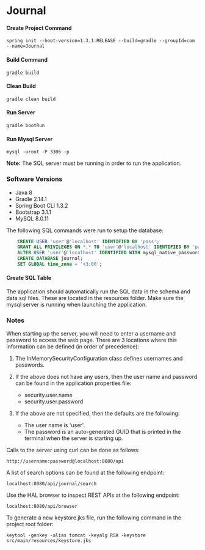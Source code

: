 # Journal

#### Create Project Command
    spring init --boot-version=1.3.1.RELEASE --build=gradle --groupId=com --name=Journal

#### Build Command
    gradle build

#### Clean Build
    gradle clean build

#### Run Server
    gradle bootRun

#### Run Mysql Server
    mysql -uroot -P 3306 -p

**Note:** The SQL server must be running in order to run the application.

### Software Versions

* Java 8
* Gradle 2.14.1
* Spring Boot CLI 1.3.2
* Bootstrap 3.1.1
* MySQL 8.0.11

The following SQL commands were run to setup the database:

```sql
    CREATE USER 'user'@'localhost' IDENTIFIED BY 'pass';
    GRANT ALL PRIVILEGES ON *.* TO 'user'@'localhost' IDENTIFIED BY 'pass';
    ALTER USER 'user'@'localhost' IDENTIFIED WITH mysql_native_password BY 'pass';
    CREATE DATABASE journal;
    SET GLOBAL time_zone = '+3:00';
```

#### Create SQL Table

The application should automatically run the SQL data in the schema and data sql files. These are located in the resources folder. Make sure the mysql server is running when launching the application.

### Notes

When starting up the server, you will need to enter a username and password to access the web page. There are 3 locations where this information can be defined (in order of precedence):

1. The InMemorySecurityConfiguration class defines usernames and passwords.

2. If the above does not have any users, then the user name and password can be found in the application properties file:

    * security.user.name
    * security.user.password

3. If the above are not specified, then the defaults are the following:

    * The user name is 'user'.
    * The password is an auto-generated GUID that is printed in the terminal when the server is starting up.

Calls to the server using curl can be done as follows:

    http://username:password@localhost:8080/api

A list of search options can be found at the following endpoint:

    localhost:8080/api/journal/search

Use the HAL browser to inspect REST APIs at the following endpoint:

    localhost:8080/api/browser


To generate a new keystore.jks file, run the following command in the project root folder:

    keytool -genkey -alias tomcat -keyalg RSA -keystore src/main/resources/keystore.jks
